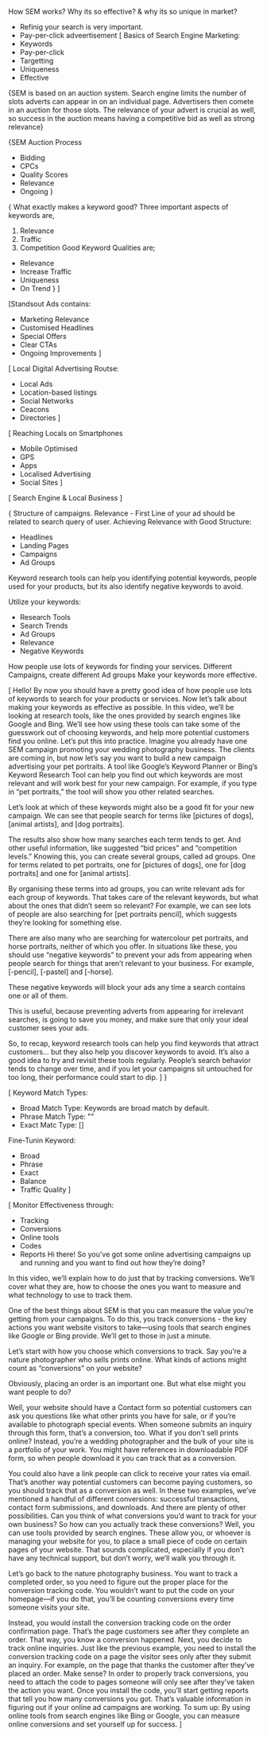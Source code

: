 How SEM works?
Why its so effective? & why its so unique in market?
- Refinig your search is very important.
- Pay-per-click adveertisement
[
  Basics of Search Engine Marketing:
- Keywords
- Pay-per-click
- Targetting
- Uniqueness
- Effective

{SEM is based on an auction system. Search engine limits the number of slots adverts can appear in on an individual page. Advertisers then comete in an auction for those slots.
The relevance of your advert is crucial as well, so success in the auction means having a competitive bid as well as strong relevance}

{SEM Auction Process
- Bidding
- CPCs
- Quality Scores
- Relevance
- Ongoing
}

{
  What exactly makes a keyword good? Three important aspects of keywords are,
1) Relevance
2) Traffic
3) Competition
Good Keyword Qualities are;
- Relevance
- Increase Traffic
- Uniqueness
- On Trend
}
]

[Standsout Ads contains:
- Marketing Relevance
- Customised Headlines
- Special Offers
- Clear CTAs
- Ongoing Improvements
]

[
  Local Digital Advertising Routse:
  - Local Ads
  - Location-based listings
  - Social Networks
  - Ceacons
  - Directories
]

[
  Reaching Locals on Smartphones
- Mobile Optimised
- GPS
- Apps
- Localised Advertising
- Social Sites
]

[
  Search Engine & Local Business
]

{
  Structure of campaigns.
  Relevance - First Line of your ad should be related to search query of user. Achieving Relevance with Good Structure:
  - Headlines
  - Landing Pages
  - Campaigns
  - Ad Groups

Keyword research tools can help you identifying potential keywords, people used for your products, but its also identify negative keywords to avoid.

Utilize your keywords:
- Research Tools
- Search Trends
- Ad Groups
- Relevance
- Negative Keywords

How people use lots of keywords for finding your services.
Different Campaigns, create different Ad groups
Make your keywords more effective.

[
  Hello! By now you should have a pretty good idea of how people use lots of keywords to search for your products or services. Now let’s talk about making your keywords as effective as possible. In this video, we’ll be looking at research tools, like the ones provided by search engines like Google and Bing. We’ll see how using these tools can take some of the guesswork out of choosing keywords, and help more potential customers find you online. Let’s put this into practice. Imagine you already have one SEM campaign promoting your wedding photography business. The clients are coming in, but now let’s say you want to build a new campaign advertising your pet portraits. A tool like Google’s Keyword Planner or Bing’s Keyword Research Tool can help you find out which keywords are most relevant and will work best for your new campaign. For example, if you type in “pet portraits,” the tool will show you other related searches.

Let’s look at which of these keywords might also be a good fit for your new campaign. We can see that people search for terms like [pictures of dogs], [animal artists], and [dog portraits].

The results also show how many searches each term tends to get. And other useful information, like suggested “bid prices” and “competition levels.” Knowing this, you can create several groups, called ad groups. One for terms related to pet portraits, one for [pictures of dogs], one for [dog portraits] and one for [animal artists].

By organising these terms into ad groups, you can write relevant ads for each group of keywords. That takes care of the relevant keywords, but what about the ones that didn’t seem so relevant? For example, we can see lots of people are also searching for [pet portraits pencil], which suggests they’re looking for something else.

There are also many who are searching for watercolour pet portraits, and horse portraits, neither of which you offer. In situations like these, you should use “negative keywords” to prevent your ads from appearing when people search for things that aren’t relevant to your business. For example, [-pencil], [-pastel] and [-horse].

These negative keywords will block your ads any time a search contains one or all of them.

This is useful, because preventing adverts from appearing for irrelevant searches, is going to save you money, and make sure that only your ideal customer sees your ads.

So, to recap, keyword research tools can help you find keywords that attract customers… but they also help you discover keywords to avoid. It’s also a good idea to try and revisit these tools regularly. People’s search behavior tends to change over time, and if you let your campaigns sit untouched for too long, their performance could start to dip.
]
}

[
  Keyword Match Types: 
- Broad Match Type: Keywords are broad match by default.
- Phrase Match Type: ""
- Exact Matc Type: []

Fine-Tunin Keyword:
- Broad
- Phrase
- Exact
- Balance
- Traffic Quality
]

[
  Monitor Effectiveness through:
  - Tracking
  - Conversions
  - Online tools
  - Codes
  - Reports
  Hi there! So you’ve got some online advertising campaigns up and running and you want to find out how they’re doing?

In this video, we’ll explain how to do just that by tracking conversions. We’ll cover what they are, how to choose the ones you want to measure and what technology to use to track them.

One of the best things about SEM is that you can measure the value you’re getting from your campaigns. To do this, you track conversions - the key actions you want website visitors to take—using tools that search engines like Google or Bing provide. We’ll get to those in just a minute.

Let’s start with how you choose which conversions to track. Say you’re a nature photographer who sells prints online. What kinds of actions might count as “conversions” on your website?

Obviously, placing an order is an important one. But what else might you want people to do?

Well, your website should have a Contact form so potential customers can ask you questions like what other prints you have for sale, or if you’re available to photograph special events. When someone submits an inquiry through this form, that’s a conversion, too. What if you don’t sell prints online? Instead, you’re a wedding photographer and the bulk of your site is a portfolio of your work. You might have references in downloadable PDF form, so when people download it you can track that as a conversion.

You could also have a link people can click to receive your rates via email. That’s another way potential customers can become paying customers, so you should track that as a conversion as well. In these two examples, we’ve mentioned a handful of different conversions: successful transactions, contact form submissions, and downloads. And there are plenty of other possibilities. Can you think of what conversions you’d want to track for your own business? So how can you actually track these conversions? Well, you can use tools provided by search engines. These allow you, or whoever is managing your website for you, to place a small piece of code on certain pages of your website. That sounds complicated, especially if you don’t have any technical support, but don’t worry, we’ll walk you through it.

Let’s go back to the nature photography business. You want to track a completed order, so you need to figure out the proper place for the conversion tracking code. You wouldn’t want to put the code on your homepage—if you do that, you’ll be counting conversions every time someone visits your site.

Instead, you would install the conversion tracking code on the order confirmation page. That’s the page customers see after they complete an order. That way, you know a conversion happened. Next, you decide to track online inquiries. Just like the previous example, you need to install the conversion tracking code on a page the visitor sees only after they submit an inquiry. For example, on the page that thanks the customer after they’ve placed an order. Make sense? In order to properly track conversions, you need to attach the code to pages someone will only see after they’ve taken the action you want. Once you install the code, you’ll start getting reports that tell you how many conversions you got. That’s valuable information in figuring out if your online ad campaigns are working. To sum up: By using online tools from search engines like Bing or Google, you can measure online conversions and set yourself up for success.
]





















